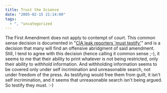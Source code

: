 ```yaml
---
title: Trust the Science
date: "2005-02-15 21:14:00"
tags:
  - ", "uncategorized
---
```

The First Amendment does not apply to contempt of
court.  This common sense decision is documented in "<a href="http://news.bbc.co.uk/2/hi/americas/4268129.stm">CIA leak
reporters 'must testify'</a>" and is a decision that many will find
an offensive abridgment of said amendment.  Still, I tend to agree
with this decision (hence calling it common sense ;-), it seems to
me that their ability to print whatever is not being restricted, only
their ability to *withhold* information.  And withholding information
seems to be covered only under self incrimination and unreasonable
search, not under freedom of the press.  As testifying would free
them from guilt, it isn't self incrimination, and it seems that
unreasonable search isn't being argued.  So testify they must.  :-)

